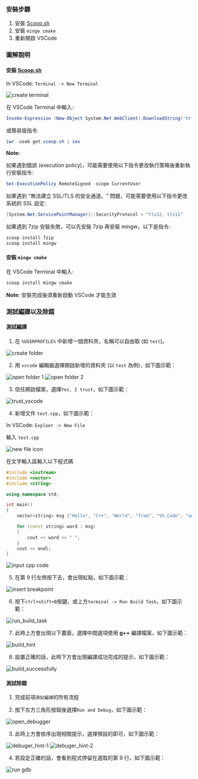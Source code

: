 ### 安裝步驟

1. 安裝 [Scoop.sh](https://www.scoop.sh/)
2. 安裝 `mingw cmake`
3. 重新開啟 VSCode

### 圖解說明

#### 安裝 [Scoop.sh](https://www.scoop.sh/)

In VSCode: `Terminal -> New Terminal`

![create terminal](img/create_terminal.png)

在 VSCode Terminal 中輸入:

```powershell
Invoke-Expression (New-Object System.Net.WebClient).DownloadString('https://get.scoop.sh')
```

或簡易版指令

```powershell
iwr -useb get.scoop.sh | iex
```

**Note:** 

如果遇到錯誤 (execution policy)，可能需要使用以下指令更改執行策略後重新執行安裝指令:

```powershell
Set-ExecutionPolicy RemoteSigned -scope CurrentUser
```

如果遇到 "無法建立 SSL/TLS 的安全通道。" 問題，可能需要使用以下指令更改系統的 SSL 設定:

```powershell
[System.Net.ServicePointManager]::SecurityProtocol = "tls12, tls11"
```

如果遇到 7zip 安裝失敗，可以先安裝 7zip 再安裝 mingw，以下是指令:

```powershell
scoop install 7zip
scoop install mingw
```

#### 安裝 `mingw cmake`

在 VSCode Terminal 中輸入:

```powershell
scoop install mingw cmake
```

**Note:** 安裝完成後須重新啟動 VSCode 才能生效

### 測試編譯以及除錯

#### 測試編譯

1. 在 `%USERPROFILE%` 中新增一個資料夾，名稱可以自由取 (如 `test`)。

![create folder](img/fig_01-win-var.png)

2. 用 `vscode` 編輯器選擇開啟新增的資料夾 (以 `test` 為例)，如下圖示範：

![open folder 1](img/fig_05-open_vscode.png)
![open folder 2](img/fig_02-extract_files.png)

3. 信任開啟檔案，選擇`Yes, I trust`，如下圖示範：

![trust_vscode](./img/fig_06-trust_vscode.png)

4. 新增文件 `test.cpp`，如下圖示範：

In VSCode: `Exploer -> New File`

輸入 `test.cpp`

![new file icon](img/new_file.png)

在文字輸入區輸入以下程式碼

```c++
#include <iostream>
#include <vector>
#include <string>

using namespace std;

int main()
{
    vector<string> msg {"Hello", "C++", "World", "from", "VS Code", "and the C++ extension!"};

    for (const string& word : msg)
    {
        cout << word << " ";
    }
    cout << endl;
}
```

![input cpp code](img/input_cpp.png)

5. 在第 9 行左側按下去，會出現紅點，如下圖示範：

![insert breakpoint](img/insert_breakpoint.png)

6. 按下`ctrl+shift+B`按鍵，或上方`terminal -> Run Build Task`，如下圖示範：

![run_build_task](./img/fig_08-run_build_task.png)

7. 此時上方會出現以下畫面，選擇中間選項使用 **g++** 編譯檔案，如下圖示範：

![build_hint](./img/fig_09-build_hint.png)

8. 設置正確的話，此時下方會出現編譯成功完成的提示，如下圖示範：

![build_successfully](./img/fig_10-build_successfully.png)

#### 測試除錯

1. 完成前項`測試編譯`的所有流程

2. 按下左方三角形按鈕後選擇`Run and Debug`，如下圖示範：

![open_debugger](./img/fig_11-open_debugger.png)

3. 此時上方會依序出現相關提示，選擇預設的即可，如下圖示範：

![debuger_hint-1](./img/fig_12-debuger_hint-1.png)
![debuger_hint-2](./img/fig_13-debuger_hint-2.png)

4. 若設定正確的話，會看到程式停留在選取的第 9 行，如下圖示範：

![run gdb](img/run_gdb.png)

